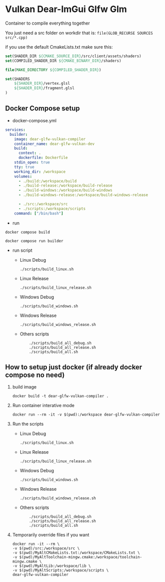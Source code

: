 # Vulkan Dear-ImGui Glfw Glm

Container to compile everything together

You just need a src folder on workdir that is: `file(GLOB_RECURSE SOURCES src/*.cpp)`

if you use the default CmakeLists.txt make sure this:

```cmake
set(SHADER_DIR ${CMAKE_SOURCE_DIR}/src/client/assets/shaders)
set(COMPILED_SHADER_DIR ${CMAKE_BINARY_DIR}/shaders)

file(MAKE_DIRECTORY ${COMPILED_SHADER_DIR})

set(SHADERS
    ${SHADER_DIR}/vertex.glsl
    ${SHADER_DIR}/fragment.glsl
)
```

## Docker Compose setup

- docker-compose.yml

```yaml
services:
  builder:
    image: dear-glfw-vulkan-compiler
    container_name: dear-glfw-vulkan-dev
    build:
      context: .
      dockerfile: Dockerfile
    stdin_open: true
    tty: true
    working_dir: /workspace
    volumes:
      - ./build:/workspace/build
      - ./build-release:/workspace/build-release
      - ./build-windows:/workspace/build-windows
      - ./build-windows-release:/workspace/build-windows-release

      - ./src:/workspace/src
      - ./scripts:/workspace/scripts
    command: ["/bin/bash"]
```

- run

```shell
docker compose build
```

```shell
docker compose run builder
```

- run script
  - Linux Debug

    ```shell
    ./scripts/build_linux.sh
    ```

  - Linux Release

    ```shell
    ./scripts/build_linux_release.sh
    ```

  - Windows Debug

    ```shell
    ./scripts/build_windows.sh
    ```

  - Windows Release

    ```shell
    ./scripts/build_windows_release.sh
    ```

  - Others scripts

    ```shell
        ./scripts/build_all_debug.sh
        ./scripts/build_all_release.sh
        ./scripts/build_all.sh
    ```

## How to setup just docker (if already docker compose no need)

1. build image

    ```shell
    docker build -t dear-glfw-vulkan-compiler .
    ```

2. Run container interative mode

    ```shell
    docker run --rm -it -v $(pwd):/workspace dear-glfw-vulkan-compiler
    ```

3. Run the scripts

    - Linux Debug

        ```shell
        ./scripts/build_linux.sh
        ```

    - Linux Release

        ```shell
        ./scripts/build_linux_release.sh
        ```

    - Windows Debug

        ```shell
        ./scripts/build_windows.sh
        ```

    - Windows Release

        ```shell
        ./scripts/build_windows_release.sh
        ```

    - Others scripts

        ```shell
            ./scripts/build_all_debug.sh
            ./scripts/build_all_release.sh
            ./scripts/build_all.sh
        ```

4. Temporarily override files if you want

    ```shell
    docker run -it --rm \
    -v $(pwd)/src:/workspace/src \
    -v $(pwd)/MyAltCMakeLists.txt:/workspace/CMakeLists.txt \
    -v $(pwd)/MyAltToolchain-mingw.cmake:/workspace/toolchain-mingw.cmake \
    -v $(pwd)/MyAltLib:/workspace/lib \
    -v $(pwd)/MyAltScripts:/workspace/scripts \
    dear-glfw-vulkan-compiler
    ```

